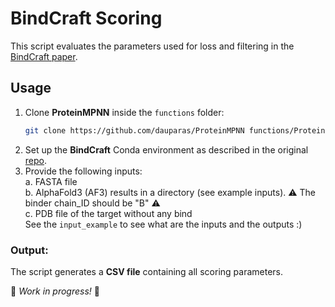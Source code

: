 
# BindCraft Scoring

This script evaluates the parameters used for loss and filtering in the [BindCraft paper](https://github.com/martinpacesa/BindCraft). 

## Usage

1. Clone **ProteinMPNN** inside the `functions` folder:
   ```bash
   git clone https://github.com/dauparas/ProteinMPNN functions/ProteinMPNN
   ```
2. Set up the **BindCraft** Conda environment as described in the original [repo](https://github.com/martinpacesa/BindCraft).
3. Provide the following inputs:\
    a. FASTA file\
    b. AlphaFold3 (AF3) results in a directory (see example inputs). ⚠️ The binder chain_ID should be "B" ⚠️\
    c. PDB file of the target without any bind\
See the `input_example` to see what are the inputs and the outputs :) 
### Output:
The script generates a **CSV file** containing all scoring parameters.

🚧 *Work in progress!* 🚧
